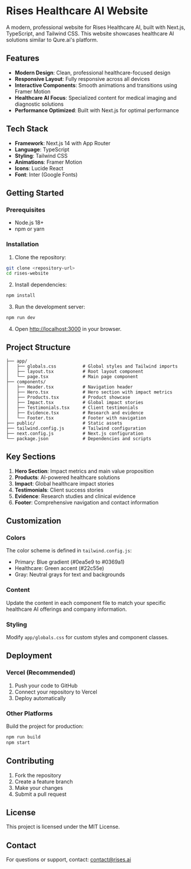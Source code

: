 # Rises Healthcare AI Website

A modern, professional website for Rises Healthcare AI, built with Next.js, TypeScript, and Tailwind CSS. This website showcases healthcare AI solutions similar to Qure.ai's platform.

## Features

- **Modern Design**: Clean, professional healthcare-focused design
- **Responsive Layout**: Fully responsive across all devices
- **Interactive Components**: Smooth animations and transitions using Framer Motion
- **Healthcare AI Focus**: Specialized content for medical imaging and diagnostic solutions
- **Performance Optimized**: Built with Next.js for optimal performance

## Tech Stack

- **Framework**: Next.js 14 with App Router
- **Language**: TypeScript
- **Styling**: Tailwind CSS
- **Animations**: Framer Motion
- **Icons**: Lucide React
- **Font**: Inter (Google Fonts)

## Getting Started

### Prerequisites

- Node.js 18+ 
- npm or yarn

### Installation

1. Clone the repository:
```bash
git clone <repository-url>
cd rises-website
```

2. Install dependencies:
```bash
npm install
```

3. Run the development server:
```bash
npm run dev
```

4. Open [http://localhost:3000](http://localhost:3000) in your browser.

## Project Structure

```
├── app/
│   ├── globals.css          # Global styles and Tailwind imports
│   ├── layout.tsx           # Root layout component
│   └── page.tsx             # Main page component
├── components/
│   ├── Header.tsx           # Navigation header
│   ├── Hero.tsx             # Hero section with impact metrics
│   ├── Products.tsx         # Product showcase
│   ├── Impact.tsx           # Global impact stories
│   ├── Testimonials.tsx     # Client testimonials
│   ├── Evidence.tsx         # Research and evidence
│   └── Footer.tsx           # Footer with navigation
├── public/                  # Static assets
├── tailwind.config.js       # Tailwind configuration
├── next.config.js           # Next.js configuration
└── package.json             # Dependencies and scripts
```

## Key Sections

1. **Hero Section**: Impact metrics and main value proposition
2. **Products**: AI-powered healthcare solutions
3. **Impact**: Global healthcare impact stories
4. **Testimonials**: Client success stories
5. **Evidence**: Research studies and clinical evidence
6. **Footer**: Comprehensive navigation and contact information

## Customization

### Colors
The color scheme is defined in `tailwind.config.js`:
- Primary: Blue gradient (#0ea5e9 to #0369a1)
- Healthcare: Green accent (#22c55e)
- Gray: Neutral grays for text and backgrounds

### Content
Update the content in each component file to match your specific healthcare AI offerings and company information.

### Styling
Modify `app/globals.css` for custom styles and component classes.

## Deployment

### Vercel (Recommended)
1. Push your code to GitHub
2. Connect your repository to Vercel
3. Deploy automatically

### Other Platforms
Build the project for production:
```bash
npm run build
npm start
```

## Contributing

1. Fork the repository
2. Create a feature branch
3. Make your changes
4. Submit a pull request

## License

This project is licensed under the MIT License.

## Contact

For questions or support, contact: contact@rises.ai 
